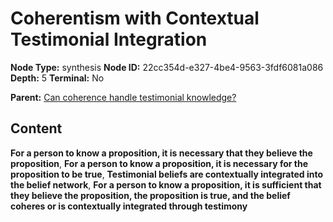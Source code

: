 # Coherentism with Contextual Testimonial Integration

**Node Type:** synthesis
**Node ID:** 22cc354d-e327-4be4-9563-3fdf6081a086
**Depth:** 5
**Terminal:** No

**Parent:** [Can coherence handle testimonial knowledge?](can-coherence-handle-testimonial-knowledge-antithesis-e972c965-292d-4320-a92f-095cfd0974fd.md)

## Content

**For a person to know a proposition, it is necessary that they believe the proposition**, **For a person to know a proposition, it is necessary for the proposition to be true**, **Testimonial beliefs are contextually integrated into the belief network**, **For a person to know a proposition, it is sufficient that they believe the proposition, the proposition is true, and the belief coheres or is contextually integrated through testimony**
